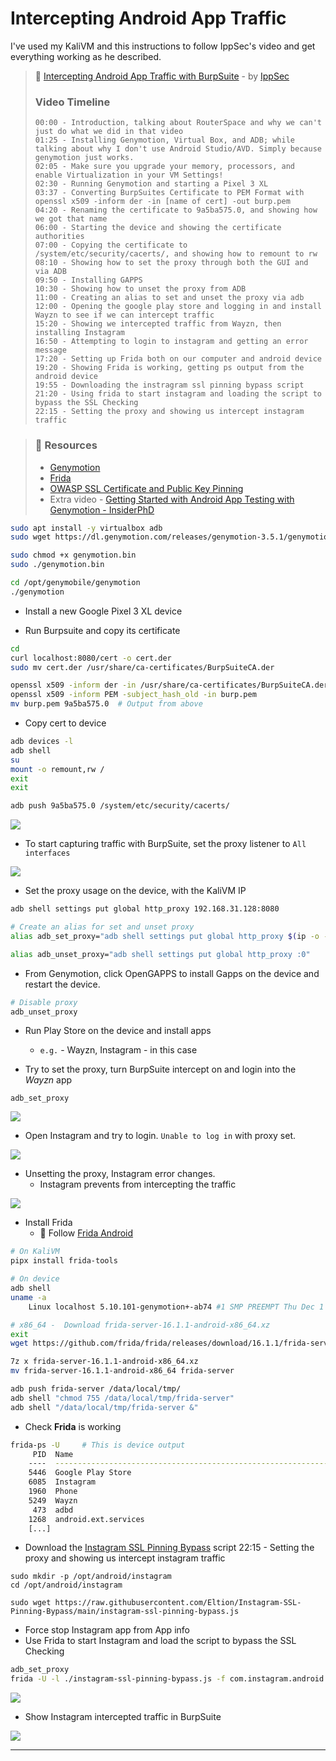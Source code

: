 # Intercepting Android App Traffic

I've used my KaliVM and this instructions to follow IppSec's video and get everything working as he described.

> 🔗 [Intercepting Android App Traffic with BurpSuite](https://www.youtube.com/watch?v=xp8ufidc514)  - by [IppSec](https://ippsec.rocks/)
>
> ### Video Timeline
>
> ```
> 00:00 - Introduction, talking about RouterSpace and why we can't just do what we did in that video
> 01:25 - Installing Genymotion, Virtual Box, and ADB; while talking about why I don't use Android Studio/AVD. Simply because genymotion just works.
> 02:05 - Make sure you upgrade your memory, processors, and enable Virtualization in your VM Settings!
> 02:30 - Running Genymotion and starting a Pixel 3 XL
> 03:37 - Converting BurpSuites Certificate to PEM Format with openssl x509 -inform der -in [name of cert] -out burp.pem
> 04:20 - Renaming the certificate to 9a5ba575.0, and showing how we got that name
> 06:00 - Starting the device and showing the certificate authorities
> 07:00 - Copying the certificate to /system/etc/security/cacerts/, and showing how to remount to rw
> 08:10 - Showing how to set the proxy through both the GUI and via ADB
> 09:50 - Installing GAPPS
> 10:30 - Showing how to unset the proxy from ADB
> 11:00 - Creating an alias to set and unset the proxy via adb
> 12:00 - Opening the google play store and logging in and install Wayzn to see if we can intercept traffic
> 15:20 - Showing we intercepted traffic from Wayzn, then installing Instagram
> 16:50 - Attempting to login to instagram and getting an error message
> 17:20 - Setting up Frida both on our computer and android device
> 19:20 - Showing Frida is working, getting ps output from the android device
> 19:55 - Downloading the instragram ssl pinning bypass script
> 21:20 - Using frida to start instagram and loading the script to bypass the SSL Checking
> 22:15 - Setting the proxy and showing us intercept instagram traffic
> ```

> ### 🔗 Resources
>
> - [Genymotion](https://www.genymotion.com/download/)
> - [Frida](https://frida.re/)
> - [OWASP SSL Certificate and Public Key Pinning](https://owasp.org/www-community/controls/Certificate_and_Public_Key_Pinning)
> - Extra video - [Getting Started with Android App Testing with Genymotion - InsiderPhD](https://www.youtube.com/watch?v=_HRpLPrlg1U)

```bash
sudo apt install -y virtualbox adb
sudo wget https://dl.genymotion.com/releases/genymotion-3.5.1/genymotion-3.5.1-linux_x64.bin -O /tmp/genymotion.bin

sudo chmod +x genymotion.bin
sudo ./genymotion.bin

cd /opt/genymobile/genymotion
./genymotion
```

- Install a new Google Pixel 3 XL device

- Run Burpsuite and copy its certificate

```bash
cd
curl localhost:8080/cert -o cert.der
sudo mv cert.der /usr/share/ca-certificates/BurpSuiteCA.der

openssl x509 -inform der -in /usr/share/ca-certificates/BurpSuiteCA.der -out burp.pem
openssl x509 -inform PEM -subject_hash_old -in burp.pem
mv burp.pem 9a5ba575.0 	# Output from above
```

- Copy cert to device

```bash
adb devices -l
adb shell
su
mount -o remount,rw /
exit
exit

adb push 9a5ba575.0 /system/etc/security/cacerts/
```

![](.gitbook/assets/2023-07-02_17-21-49_134.png)

- To start capturing traffic with BurpSuite, set the proxy listener to `All interfaces`

![](.gitbook/assets/2023-07-02_17-25-13_135.png)

- Set the proxy usage on the device, with the KaliVM IP

```bash
adb shell settings put global http_proxy 192.168.31.128:8080

# Create an alias for set and unset proxy
alias adb_set_proxy="adb shell settings put global http_proxy $(ip -o -4 addr show eth1 | awk '{print $4}' | sed 's/\/.*//g'):8080"

alias adb_unset_proxy="adb shell settings put global http_proxy :0"
```

- From Genymotion, click OpenGAPPS to install Gapps on the device and restart the device.

```bash
# Disable proxy
adb_unset_proxy
```

- Run Play Store on the device and install apps
  - `e.g.` - Wayzn, Instagram - in this case

- Try to set the proxy, turn BurpSuite intercept on and login into the *Wayzn* app

```
adb_set_proxy
```

![](.gitbook/assets/2023-07-02_17-46-30_136.png)

- Open Instagram and try to login. `Unable to log in` with proxy set.

![](.gitbook/assets/2023-07-02_17-49-59_137.png)

- Unsetting the proxy, Instagram error changes.
  - Instagram prevents from intercepting the traffic

![](.gitbook/assets/2023-07-02_17-50-46_138.png)

- Install Frida
  - 🔗 Follow [Frida Android](https://frida.re/docs/android/)

```bash
# On KaliVM
pipx install frida-tools                                   

# On device
adb shell
uname -a
	Linux localhost 5.10.101-genymotion+-ab74 #1 SMP PREEMPT Thu Dec 1 14:03:02 UTC 2022 x86_64

# x86_64 -  Download frida-server-16.1.1-android-x86_64.xz
exit
wget https://github.com/frida/frida/releases/download/16.1.1/frida-server-16.1.1-android-x86_64.xz

7z x frida-server-16.1.1-android-x86_64.xz
mv frida-server-16.1.1-android-x86_64 frida-server

adb push frida-server /data/local/tmp/
adb shell "chmod 755 /data/local/tmp/frida-server"
adb shell "/data/local/tmp/frida-server &"
```

- Check  **Frida** is working

```bash
frida-ps -U		# This is device output
     PID  Name
    ----  -------------------------------------------------------------
    5446  Google Play Store
    6085  Instagram
    1960  Phone
    5249  Wayzn
     473  adbd
    1268  android.ext.services
    [...]
```

- Download the [Instagram SSL Pinning Bypass](https://github.com/Eltion/Instagram-SSL-Pinning-Bypass) script
  22:15 - Setting the proxy and showing us intercept instagram traffic

```
sudo mkdir -p /opt/android/instagram
cd /opt/android/instagram

sudo wget https://raw.githubusercontent.com/Eltion/Instagram-SSL-Pinning-Bypass/main/instagram-ssl-pinning-bypass.js
```

- Force stop Instagram app from App info
- Use Frida to start Instagram and load the script to bypass the SSL Checking

```bash
adb_set_proxy
frida -U -l ./instagram-ssl-pinning-bypass.js -f com.instagram.android
```

![](.gitbook/assets/2023-07-02_18-07-35_139.png)

- Show Instagram intercepted traffic in BurpSuite

![](.gitbook/assets/2023-07-02_18-09-42_140.png) 

------

